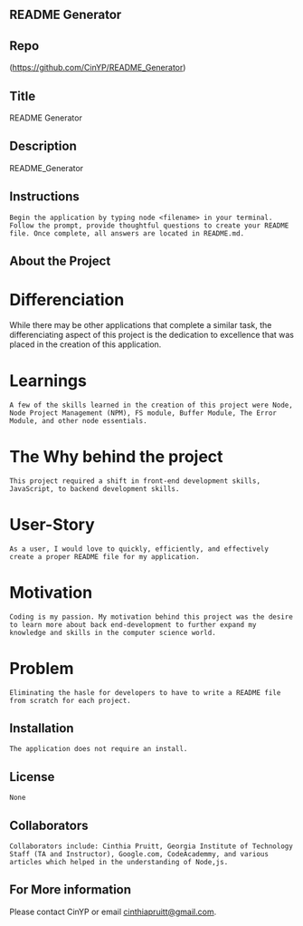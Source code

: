 
  
  ## README Generator

  ## Repo

  (https://github.com/CinYP/README_Generator) 

  ## Title 

  README Generator

  ## Description

  README_Generator

  ## Instructions 

    Begin the application by typing node <filename> in your terminal. Follow the prompt, provide thoughtful questions to create your README file. Once complete, all answers are located in README.md.

  ## About the Project 

  # Differenciation 

   While there may be other applications that complete a similar task, the differenciating aspect of this project is the dedication to excellence that was placed in the creation of this application.

  # Learnings 

    A few of the skills learned in the creation of this project were Node, Node Project Management (NPM), FS module, Buffer Module, The Error Module, and other node essentials.

  # The Why behind the project 

    This project required a shift in front-end development skills, JavaScript, to backend development skills.

  # User-Story

    As a user, I would love to quickly, efficiently, and effectively create a proper README file for my application.

  # Motivation 

    Coding is my passion. My motivation behind this project was the desire to learn more about back end-development to further expand my knowledge and skills in the computer science world.

  # Problem

    Eliminating the hasle for developers to have to write a README file from scratch for each project.

  ## Installation

    The application does not require an install.

  ## License

    None

  ## Collaborators
    Collaborators include: Cinthia Pruitt, Georgia Institute of Technology Staff (TA and Instructor), Google.com, CodeAcademmy, and various articles which helped in the understanding of Node,js.

  ## For More information 
  Please contact CinYP or email cinthiapruitt@gmail.com.

  